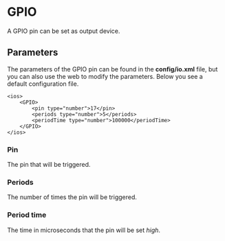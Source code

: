 # GPIO

A GPIO pin can be set as output device.

## Parameters

The parameters of the GPIO pin can be found in the **config/io.xml** file, but you can also use the web to modify the parameters. Below you see a default configuration file.

	<ios>
	    <GPIO>
        	<pin type="number">17</pin>
	        <periods type="number">5</periods>
	        <periodTime type="number">100000</periodTime>
	    </GPIO>
	</ios>

### Pin

The pin that will be triggered.

### Periods

The number of times the pin will be triggered.

### Period time

The time in microseconds that the pin will be set *high*.
